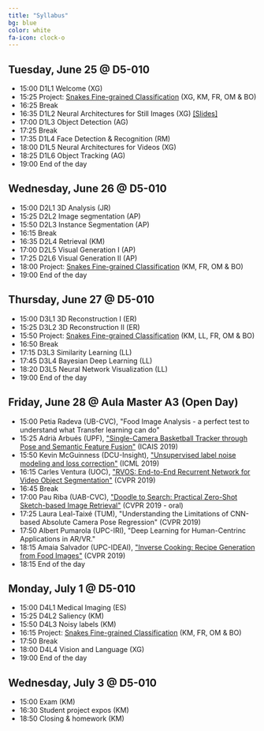 ```yaml
---
title: "Syllabus"
bg: blue
color: white
fa-icon: clock-o
---
```


[snakes]: https://www.aicrowd.com/challenges/snake-species-identification-challenge

## Tuesday, June 25 @ D5-010

- 15:00 D1L1 Welcome (XG) 
- 15:25 Project: [Snakes Fine-grained Classification][snakes] (XG, KM, FR, OM & BO) 
- 16:25 Break
- 16:35 D1L2 Neural Architectures for Still Images (XG) [[Slides]][dlcv2019-d1l2]
- 17:00 D1L3 Object Detection (AG) 
- 17:25 Break
- 17:35 D1L4 Face Detection & Recognition (RM) 
- 18:00 D1L5 Neural Architectures for Videos (XG)
- 18:25 D1L6 Object Tracking (AG)
- 19:00 End of the day

## Wednesday, June 26 @ D5-010

- 15:00 D2L1 3D Analysis (JR) 
- 15:25 D2L2 Image segmentation (AP)  
- 15:50 D2L3 Instance Segmentation (AP)
- 16:15 Break
- 16:35 D2L4 Retrieval (KM) 
- 17:00 D2L5 Visual Generation I (AP)
- 17:25 D2L6 Visual Generation II (AP)
- 18:00 Project: [Snakes Fine-grained Classification][snakes] (KM, FR, OM & BO) 
- 19:00 End of the day

## Thursday, June 27 @ D5-010

- 15:00 D3L1 3D Reconstruction I (ER) 
- 15:25 D3L2 3D Reconstruction II (ER) 
- 15:50 Project: [Snakes Fine-grained Classification][snakes] (KM, LL, FR, OM & BO) 
- 16:50 Break
- 17:15 D3L3 Similarity Learning (LL) 
- 17:45 D3L4 Bayesian Deep Learning (LL)
- 18:20 D3L5 Neural Network Visualization (LL) 
- 19:00 End of the day

## Friday, June 28 @ Aula Master A3 (Open Day)

- 15:00 Petia Radeva (UB-CVC), "Food Image Analysis - a perfect test to understand what
Transfer learning can do"
- 15:25 Adrià Arbués (UPF), ["Single-Camera Basketball Tracker through Pose and Semantic Feature Fusion"](https://arxiv.org/abs/1906.02042) (ICAIS 2019)
- 15:50 Kevin McGuinness (DCU-Insight), ["Unsupervised label noise modeling and loss correction"](https://arxiv.org/abs/1904.11238) (ICML 2019)
- 16:15 Carles Ventura (UOC), ["RVOS: End-to-End Recurrent Network for Video Object Segmentation"](https://imatge-upc.github.io/rvos/) (CVPR 2019)
- 16:45 Break
- 17:00 Pau Riba (UAB-CVC), ["Doodle to Search: Practical Zero-Shot Sketch-based Image Retrieval"](https://sounakdey.github.io/doodle2search.github.io/) (CVPR 2019 - oral)
- 17:25 Laura Leal-Taixé (TUM), "Understanding the Limitations of CNN-based Absolute Camera Pose Regression" (CVPR 2019)
- 17:50 Albert Pumarola (UPC-IRI), "Deep Learning for Human-Centrinc Applications in AR/VR."
- 18:15 Amaia Salvador (UPC-IDEAI), ["Inverse Cooking: Recipe Generation from Food Images"](https://arxiv.org/abs/1812.06164) (CVPR 2019) 
- 18:15 End of the day

## Monday, July 1 @ D5-010

- 15:00 D4L1 Medical Imaging (ES)
- 15:25 D4L2 Saliency (KM)
- 15:50 D4L3 Noisy labels (KM)
- 16:15 Project: [Snakes Fine-grained Classification][snakes] (KM, FR, OM & BO) 
- 17:50 Break
- 18:00 D4L4 Vision and Language (XG) 
- 19:00 End of the day

## Wednesday, July 3 @ D5-010

- 15:00 Exam (KM)
- 16:30 Student project expos (KM)
- 18:50 Closing & homework (KM)

[dlcv2019-d1l2]: https://www.slideshare.net/xavigiro/neural-architectures-for-still-images-xavier-giro-upc-barcelona-2019
